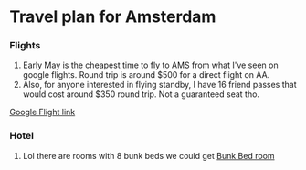 # Travel plan for Amsterdam

### Flights
1) Early May is the cheapest time to fly to AMS from what I've seen on google flights. Round trip is around $500 for a direct flight on AA. 
2) Also, for anyone interested in flying standby, I have 16 friend passes that would cost around $350 round trip. Not a guaranteed seat tho.

[Google Flight link](https://www.google.com/travel/flights/search?tfs=CBwQAhoeagcIARIDREZXEgoyMDIyLTA1LTA2cgcIARIDQU1TGh5qBwgBEgNBTVMSCjIwMjItMDUtMTJyBwgBEgNERldwAYIBCwj___________8BQAFIAZgBAQ)

### Hotel
1) Lol there are rooms with 8 bunk beds we could get [Bunk Bed room](https://www.expedia.com/Amsterdam-Hotels-WOW-Hostel-Amsterdam.h8783947.Hotel-Information?chkin=2022-05-06&chkout=2022-05-13&x_pwa=1&rfrr=HSR&pwa_ts=1644986698468&referrerUrl=aHR0cHM6Ly93d3cuZXhwZWRpYS5jb20vSG90ZWwtU2VhcmNo&useRewards=false&rm1=a8&regionId=178229&destination=Amsterdam+%28and+vicinity%29%2C+North+Holland%2C+Netherlands&destType=MARKET&neighborhoodId=178345&sort=RECOMMENDED&top_dp=341&top_cur=USD&semdtl=&userIntent=&selectedRoomType=229226027&selectedRatePlan=268308812)
